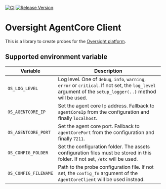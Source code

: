 [![CI](https://github.com/oversight/agentcoreclient/workflows/CI/badge.svg)](https://github.com/oversight/agentcoreclient/actions)
[![Release Version](https://img.shields.io/github/release/oversight/agentcoreclient)](https://github.com/oversight/agentcoreclient/releases)

# Oversight AgentCore Client

This is a library to create probes for the [Oversight platform](https://oversig.ht).

## Supported environment variable

Variable              | Description
--------------------- | -----------
`OS_LOG_LEVEL`        | Log level. One of `debug`, `info`, `warning`, `error` or `critical`. If not set, the `log_level` argument of the `setup_logger(..)` method will be used.
`OS_AGENTCORE_IP`     | Set the agent core Ip address. Fallback to `agentCoreIp` from the configuration and finally `localhost`.
`OS_AGENTCORE_PORT`   | Set the agent core port. Fallback to `agentCorePort` from the configuration and finally `7211`.
`OS_CONFIG_FOLDER`    | Set the configuration folder. The assets configuration files must be stored in this folder. If not set, `/etc` will be used.
`OS_CONFIG_FILENAME`  | Path to the probe configuration file. If not set, the `config_fn` argument of the `AgentCoreClient` will be used instead.
